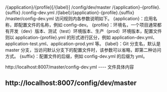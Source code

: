 /{application}/{profile}[/{label}]	/config/dev/master
/{application}-{profile}.{suffix}	/config-dev.yml
/{label}/{application}-{profile}.{suffix}	/master/config-dev.yml
访问规则内各参数说明如下。
{application}：应用名称，即配置文件的名称，例如 config-dev。
{profile}：环境名，一个项目通常都有开发（dev）版本、测试（test）环境版本、生产（prod）环境版本，配置文件则以 application-{profile}.yml 的形式进行区分，例如 application-dev.yml、application-test.yml、application-prod.yml 等。
{label}：Git 分支名，默认是 master 分支，当访问默认分支下的配置文件时，该参数可以省略，即第二种访问方式。
{suffix}：配置文件的后缀，例如 config-dev.yml 的后缀为 yml。

http://localhost:8007/master/config-dev.yml
---- 文件具体内容

http://localhost:8007/config/dev/master
-----    